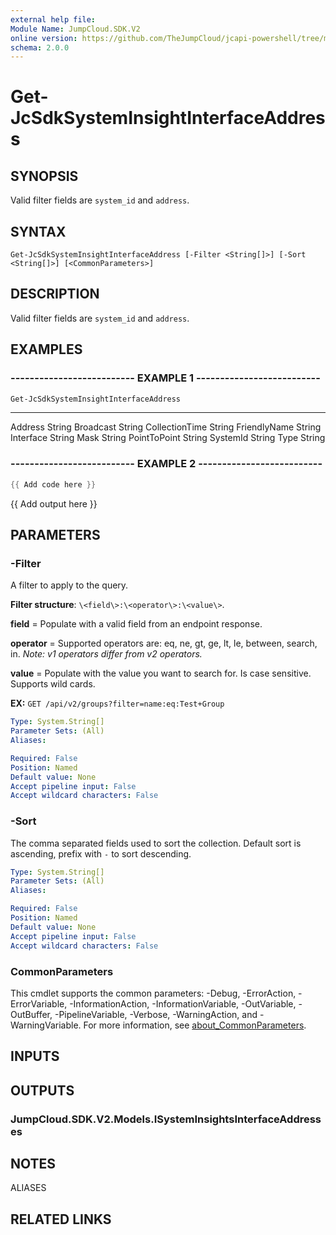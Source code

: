```yaml
---
external help file:
Module Name: JumpCloud.SDK.V2
online version: https://github.com/TheJumpCloud/jcapi-powershell/tree/master/SDKs/PowerShell/JumpCloud.SDK.V2/docs/exports/Get-JcSdkSystemInsightInterfaceAddress.md
schema: 2.0.0
---
```


# Get-JcSdkSystemInsightInterfaceAddress

## SYNOPSIS
Valid filter fields are `system_id` and `address`.

## SYNTAX

```
Get-JcSdkSystemInsightInterfaceAddress [-Filter <String[]>] [-Sort <String[]>] [<CommonParameters>]
```

## DESCRIPTION
Valid filter fields are `system_id` and `address`.

## EXAMPLES

### -------------------------- EXAMPLE 1 --------------------------
```powershell
Get-JcSdkSystemInsightInterfaceAddress
```

----           ----------
Address        String
Broadcast      String
CollectionTime String
FriendlyName   String
Interface      String
Mask           String
PointToPoint   String
SystemId       String
Type           String

### -------------------------- EXAMPLE 2 --------------------------
```powershell
{{ Add code here }}
```

{{ Add output here }}

## PARAMETERS

### -Filter
A filter to apply to the query.

**Filter structure**: `\<field\>:\<operator\>:\<value\>`.

**field** = Populate with a valid field from an endpoint response.

**operator** = Supported operators are: eq, ne, gt, ge, lt, le, between, search, in.
_Note: v1 operators differ from v2 operators._

**value** = Populate with the value you want to search for.
Is case sensitive.
Supports wild cards.

**EX:** `GET /api/v2/groups?filter=name:eq:Test+Group`

```yaml
Type: System.String[]
Parameter Sets: (All)
Aliases:

Required: False
Position: Named
Default value: None
Accept pipeline input: False
Accept wildcard characters: False
```

### -Sort
The comma separated fields used to sort the collection.
Default sort is ascending, prefix with `-` to sort descending.

```yaml
Type: System.String[]
Parameter Sets: (All)
Aliases:

Required: False
Position: Named
Default value: None
Accept pipeline input: False
Accept wildcard characters: False
```

### CommonParameters
This cmdlet supports the common parameters: -Debug, -ErrorAction, -ErrorVariable, -InformationAction, -InformationVariable, -OutVariable, -OutBuffer, -PipelineVariable, -Verbose, -WarningAction, and -WarningVariable. For more information, see [about_CommonParameters](http://go.microsoft.com/fwlink/?LinkID=113216).

## INPUTS

## OUTPUTS

### JumpCloud.SDK.V2.Models.ISystemInsightsInterfaceAddresses

## NOTES

ALIASES

## RELATED LINKS

